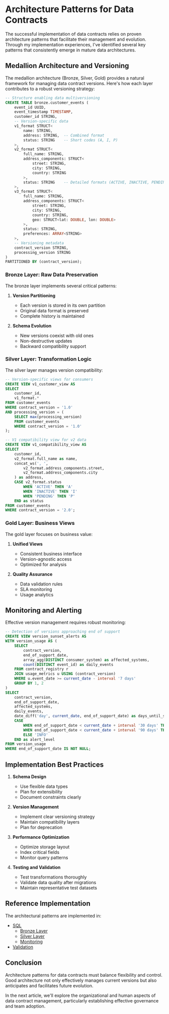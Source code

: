 # Architecture Patterns for Data Contracts

The successful implementation of data contracts relies on proven architecture patterns that facilitate their management and evolution. Through my implementation experiences, I've identified several key patterns that consistently emerge in mature data architectures.

## Medallion Architecture and Versioning

The medallion architecture (Bronze, Silver, Gold) provides a natural framework for managing data contract versions. Here's how each layer contributes to a robust versioning strategy:

```sql
-- Structure enabling data multiversioning
CREATE TABLE bronze.customer_events (
    event_id UUID,
    event_timestamp TIMESTAMP,
    customer_id STRING,
    -- Version-specific data
    v1_format STRUCT<
        name: STRING,
        address: STRING,  -- Combined format
        status: STRING    -- Short codes (A, I, P)
    >,
    v2_format STRUCT<
        full_name: STRING,
        address_components: STRUCT<
            street: STRING,
            city: STRING,
            country: STRING
        >,
        status: STRING    -- Detailed formats (ACTIVE, INACTIVE, PENDING)
    >,
    v3_format STRUCT<
        full_name: STRING,
        address_components: STRUCT<
            street: STRING,
            city: STRING,
            country: STRING,
            geo: STRUCT<lat: DOUBLE, lon: DOUBLE>
        >,
        status: STRING,
        preferences: ARRAY<STRING>
    >,
    -- Versioning metadata
    contract_version STRING,
    processing_version STRING
)
PARTITIONED BY (contract_version);
```

### Bronze Layer: Raw Data Preservation

The bronze layer implements several critical patterns:

1. **Version Partitioning**
   - Each version is stored in its own partition
   - Original data format is preserved
   - Complete history is maintained

2. **Schema Evolution**
   - New versions coexist with old ones
   - Non-destructive updates
   - Backward compatibility support

### Silver Layer: Transformation Logic

The silver layer manages version compatibility:

```sql
-- Version-specific views for consumers
CREATE VIEW v1_customer_view AS
SELECT  
    customer_id,
    v1_format.*
FROM customer_events
WHERE contract_version = '1.0'
AND processing_version = (
    SELECT max(processing_version)
    FROM customer_events
    WHERE contract_version = '1.0'
);

-- V1 compatibility view for v2 data
CREATE VIEW v1_compatibility_view AS
SELECT  
    customer_id,
    v2_format.full_name as name,
    concat_ws(', ',  
        v2_format.address_components.street,
        v2_format.address_components.city
    ) as address,
    CASE v2_format.status
        WHEN 'ACTIVE' THEN 'A'
        WHEN 'INACTIVE' THEN 'I'
        WHEN 'PENDING' THEN 'P'
    END as status
FROM customer_events
WHERE contract_version = '2.0';
```

### Gold Layer: Business Views

The gold layer focuses on business value:

1. **Unified Views**
   - Consistent business interface
   - Version-agnostic access
   - Optimized for analysis

2. **Quality Assurance**
   - Data validation rules
   - SLA monitoring
   - Usage analytics

## Monitoring and Alerting

Effective version management requires robust monitoring:

```sql
-- Detection of versions approaching end of support
CREATE VIEW version_sunset_alerts AS
WITH version_usage AS (
    SELECT  
        contract_version,
        end_of_support_date,
        array_agg(DISTINCT consumer_system) as affected_systems,
        count(DISTINCT event_id) as daily_events
    FROM contract_registry r
    JOIN usage_metrics u USING (contract_version)
    WHERE u.event_date >= current_date - interval '7 days'
    GROUP BY 1, 2
)
SELECT  
    contract_version,
    end_of_support_date,
    affected_systems,
    daily_events,
    date_diff('day', current_date, end_of_support_date) as days_until_sunset,
    CASE  
        WHEN end_of_support_date < current_date + interval '30 days' THEN 'CRITICAL'
        WHEN end_of_support_date < current_date + interval '90 days' THEN 'WARNING'
        ELSE 'INFO'
    END as alert_level
FROM version_usage
WHERE end_of_support_date IS NOT NULL;
```

## Implementation Best Practices

1. **Schema Design**
   - Use flexible data types
   - Plan for extensibility
   - Document constraints clearly

2. **Version Management**
   - Implement clear versioning strategy
   - Maintain compatibility layers
   - Plan for deprecation

3. **Performance Optimization**
   - Optimize storage layout
   - Index critical fields
   - Monitor query patterns

4. **Testing and Validation**
   - Test transformations thoroughly
   - Validate data quality after migrations
   - Maintain representative test datasets

## Reference Implementation

The architectural patterns are implemented in:

- [SQL](../../sql/)
  - [Bronze Layer](../../sql/bronze/customer_events.sql)
  - [Silver Layer](../../sql/silver/customer_views.sql)
  - [Monitoring](../../sql/monitoring/version_monitoring.sql)
- [Validation](../../validation/version_migration.py)

## Conclusion

Architecture patterns for data contracts must balance flexibility and control. Good architecture not only effectively manages current versions but also anticipates and facilitates future evolution.

In the next article, we'll explore the organizational and human aspects of data contract management, particularly establishing effective governance and team adoption. 